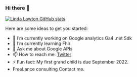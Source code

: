 ### Hi there 👋

[![Linda Lawton GitHub stats](https://github-readme-stats.vercel.app/api?username=LindaLawton)](https://github.com/LindaLawton)


Here are some ideas to get you started:

- 🔭 I’m currently working on Google analytics Ga4 .net Sdk
- 🌱 I’m currently learning Fhir
- 💬 Ask me about Google APIs
- 📫 How to reach me: [Twitter](https://twitter.com/home)
- ⚡ Fun fact: My first grand child is due September 2022.
-    FreeLance consulting Contact me. 
